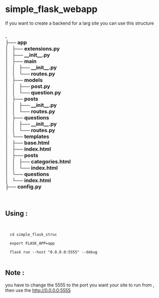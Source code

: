 # simple_flask_webapp
If you want to create a backend for a larg site you can use this structure <br>
<h3>
.<br>
├── app<br>
│   ├── extensions.py<br>
│   ├── __init__.py<br>
│   ├── main<br>
│   │   ├── __init__.py<br>
│   │   └── routes.py<br>
│   ├── models<br>
│   │   ├── post.py<br>
│   │   └── question.py<br>
│   ├── posts<br>
│   │   ├── __init__.py<br>
│   │   └── routes.py<br>
│   ├── questions<br>
│   │   ├── __init__.py<br>
│   │   └── routes.py<br>
│   └── templates<br>
│       ├── base.html<br>
│       ├── index.html<br>
│       ├── posts<br>
│       │   ├── categories.html<br>
│       │   └── index.html<br>
│       └── questions<br>
│           └── index.html<br>
├── config.py<br>
</h3>
<br>
<h2>Using : </h2><br>
<code>
  cd simple_flask_struc <br>
  export FLASK_APP=app <br>
  flask run --host "0.0.0.0:5555" --debug 
</code>
<br>
<h2>Note : </h2> you have to change the 5555 to the port you want your site to run from , then use the <a href='http://0.0.0.0:5555'>http://0.0.0.0:5555</a>
